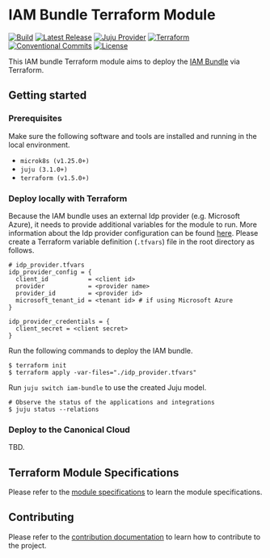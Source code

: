 # IAM Bundle Terraform Module

[![Build](https://img.shields.io/github/actions/workflow/status/wood-push-melon/iam-bundle-test/pull_request.yaml?label=Build)](https://github.com/canonical/iam-bundle-integration/actions/workflows/pull_request.yaml)
[![Latest Release](https://img.shields.io/github/release/canonical/iam-bundle-integration.svg?label=Release)](https://github.com/canonical/iam-bundle-integration/releases/latest)
[![Juju Provider](https://img.shields.io/badge/Juju%20Provider-0.8.0-%23E95420)](https://registry.terraform.io/providers/juju/juju/0.8.0)
[![Terraform](https://img.shields.io/badge/Terraform-v1.5.0+-%23713DAD?logo=terraform&logoColor=white)](https://www.terraform.io/)
[![Conventional Commits](https://img.shields.io/badge/Conventional%20Commits-1.0.0-%23FE5196.svg)](https://conventionalcommits.org)
[![License](https://img.shields.io/github/license/canonical/iam-bundle-integration?label=License)](https://github.com/canonical/iam-bundle-integration/blob/main/LICENSE)

This IAM bundle Terraform module aims to deploy
the [IAM Bundle](https://github.com/canonical/iam-bundle) via Terraform.

## Getting started

### Prerequisites

Make sure the following software and tools are installed and running
in the local environment.

- `microk8s (v1.25.0+)`
- `juju (3.1.0+)`
- `terraform (v1.5.0+)`

### Deploy locally with Terraform

Because the IAM bundle uses an external Idp provider (e.g. Microsoft Azure),
it needs to provide additional variables for the module to run. More
information about the Idp provider configuration can be
found [here](https://github.com/canonical/kratos-external-idp-integrator/blob/main/config.yaml).
Please create a Terraform variable definition (`.tfvars`) file in the root
directory as follows.

```shell
# idp_provider.tfvars
idp_provider_config = {
  client_id           = <client id>
  provider            = <provider name>
  provider_id         = <provider id>
  microsoft_tenant_id = <tenant id> # if using Microsoft Azure
}

idp_provider_credentials = {
  client_secret = <client secret>
}
```

Run the following commands to deploy the IAM bundle.

```shell
$ terraform init
$ terraform apply -var-files="./idp_provider.tfvars"
```

Run `juju switch iam-bundle` to use the created Juju model.

```shell
# Observe the status of the applications and integrations
$ juju status --relations
```

### Deploy to the Canonical Cloud

TBD.

## Terraform Module Specifications

Please refer to the [module specifications](./MODULE_SPECS.md) to learn the
module specifications.

## Contributing

Please refer to the [contribution documentation](./CONTRIBUTING.md) to learn how
to contribute to the project.
